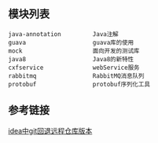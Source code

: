 ## 模块列表

    java-annotation         Java注解
    guava                   guava库的使用
    mock                    面向开发的测试库
    java8                   Java8的新特性
    cxfservice              webService服务
    rabbitmq                RabbitMQ消息队列
    protobuf                protobuf序列化工具
    

## 参考链接    
[idea中git回退远程仓库版本](https://www.cnblogs.com/gexiaoshan/p/10182135.html)
